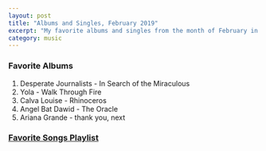 ```yaml
---
layout: post
title: "Albums and Singles, February 2019"
excerpt: "My favorite albums and singles from the month of February in the 2019th year. "
category: music
---
```


### Favorite Albums

1. Desperate Journalists - In Search of the Miraculous
1. Yola - Walk Through Fire
1. Calva Louise - Rhinoceros
1. Angel Bat Dawid - The Oracle
1. Ariana Grande - thank you, next

### <a href="https://open.spotify.com/user/blrobin2/playlist/0Ka0XEEZuY7xYl2n7OIgmS" target="_blank" rel="noopener">Favorite Songs Playlist</a>
